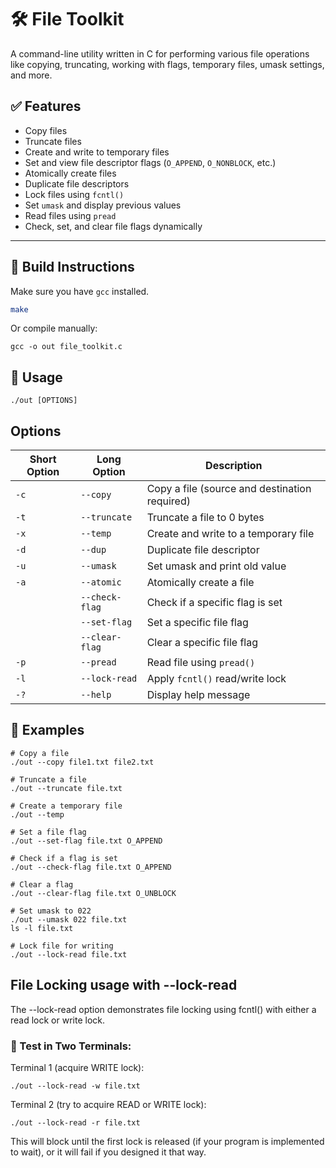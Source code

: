# 🛠️ File Toolkit

A command-line utility written in C for performing various file operations like copying, truncating, working with flags, temporary files, umask settings, and more.

## ✅ Features

- Copy files
- Truncate files
- Create and write to temporary files
- Set and view file descriptor flags (`O_APPEND`, `O_NONBLOCK`, etc.)
- Atomically create files
- Duplicate file descriptors
- Lock files using `fcntl()`
- Set `umask` and display previous values
- Read files using `pread`
- Check, set, and clear file flags dynamically

---

## 🧰 Build Instructions

Make sure you have `gcc` installed.

```bash
make

```
Or compile manually:

``` 
gcc -o out file_toolkit.c
```
## 🚀 Usage

```
./out [OPTIONS]

```
## Options

| Short Option | Long Option     | Description                                 |
|--------------|------------------|---------------------------------------------|
| `-c`         | `--copy`         | Copy a file (source and destination required) |
| `-t`         | `--truncate`     | Truncate a file to 0 bytes                   |
| `-x`         | `--temp`         | Create and write to a temporary file         |
| `-d`         | `--dup`          | Duplicate file descriptor                    |
| `-u`         | `--umask`        | Set umask and print old value                |
| `-a`         | `--atomic`       | Atomically create a file                     |
|              | `--check-flag`   | Check if a specific flag is set              |
|              | `--set-flag`     | Set a specific file flag                     |
|              | `--clear-flag`   | Clear a specific file flag                   |
| `-p`         | `--pread`        | Read file using `pread()`                    |
| `-l`         | `--lock-read`    | Apply `fcntl()` read/write lock             |
| `-?`         | `--help`         | Display help message                         |

## 🔧 Examples
```
# Copy a file
./out --copy file1.txt file2.txt

# Truncate a file
./out --truncate file.txt

# Create a temporary file
./out --temp

# Set a file flag
./out --set-flag file.txt O_APPEND

# Check if a flag is set
./out --check-flag file.txt O_APPEND

# Clear a flag 
./out --clear-flag file.txt O_UNBLOCK

# Set umask to 022
./out --umask 022 file.txt
ls -l file.txt

# Lock file for writing
./out --lock-read file.txt

```

## File Locking usage with --lock-read

The --lock-read option demonstrates file locking using fcntl() with either a read lock or write lock.

### 🧪 Test in Two Terminals:
Terminal 1 (acquire WRITE lock):
```
./out --lock-read -w file.txt 

```
Terminal 2 (try to acquire READ or WRITE lock):
```
./out --lock-read -r file.txt 

```
This will block until the first lock is released (if your program is implemented to wait), or it will fail if you designed it that way.